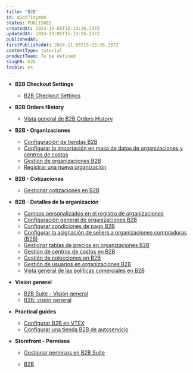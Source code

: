 ```yaml
---
title: 'B2B'
id: q1ob7idymdn
status: PUBLISHED
createdAt: 2024-11-05T15:13:26.237Z
updatedAt: 2024-11-05T15:13:26.237Z
publishedAt: 
firstPublishedAt: 2024-11-05T15:13:26.237Z
contentType: tutorial
productTeam: To be defined
slugEN: b2b
locale: es
---
```


- **B2B Checkout Settings**

  - [B2B Checkout Settings](es/docs/tutorial/b2b-checkout-settings-es)


- **B2B Orders History**

  - [Vista general de B2B Orders History](es/docs/tutorial/vista-general-de-b2b-orders-history)


- **B2B - Organizaciones**

  - [Configuración de tiendas B2B](es/docs/tutorial/configuracion-de-tiendas-b2b)
  - [Configurar la importación en masa de datos de organizaciones y centros de costos](es/docs/tutorial/configurar-la-importacion-en-masa-de-datos-de-organizaciones-y-centros-custo)
  - [Gestión de organizaciones B2B](es/docs/tutorial/gestion-de-organizaciones-b2b)
  - [Registrar una nueva organización](es/docs/tutorial/registrar-una-nueva-organizacion)


- **B2B - Cotizaciones**

  - [Gestionar cotizaciones en B2B](es/docs/tutorial/gestionar-cotizaciones-en-b2b)


- **B2B - Detalles de la organización**

  - [Campos personalizados en el registro de organizaciones](es/docs/tutorial/campos-personalizados-en-el-registro-de-organizaciones)
  - [Configuración general de organizaciones B2B](es/docs/tutorial/configuracion-general-de-organizaciones-b2b)
  - [Configurar condiciones de pago B2B](es/docs/tutorial/configurar-condiciones-de-pago-b2b)
  - [Configurar la asignación de sellers a organizaciones compradoras (B2B)](es/docs/tutorial/configurar-la-asignacion-de-sellers-a-organizaciones-compradoras-b2b-xky)
  - [Gestionar tablas de precios en organizaciones B2B](es/docs/tutorial/gestionar-tablas-de-precios-en-organizaciones-b2b)
  - [Gestión de centros de costos en B2B](es/docs/tutorial/gestion-de-centros-de-costos-en-b2b)
  - [Gestión de colecciones en B2B](es/docs/tutorial/gestion-de-colecciones-en-b2b)
  - [Gestión de usuarios en organizaciones B2B](es/docs/tutorial/gestion-de-usuarios-en-organizaciones-b2b)
  - [Vista general de las políticas comerciales en B2B](es/docs/tutorial/vista-general-de-las-politicas-comerciales-en-b2b)


- **Visíon general**

  - [B2B Suite - Visión general](es/docs/tutorial/b2b-suite-vision-general)
  - [B2B: visión general](es/docs/tutorial/b2b-vision-general)


- **Practical guides**

  - [Configurar B2B en VTEX](es/docs/tutorial/configurando-b2b-na-vtex)
  - [Configurar una tienda B2B de autoservicio](es/docs/tutorial/configurar-una-tienda-b2b-de-autoservicio)


- **Storefront - Permisos**

  - [Gestionar permisos en B2B Suite](es/docs/tutorial/gestionar-permisos-en-b2b-suite)


  - [B2B](es/docs/tutorial/index-es-tutorial-b2b)

